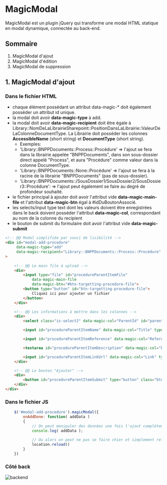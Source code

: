 # MagicModal
MagicModal est un plugin jQuery qui transforme une modal HTML statique en modal dynamique, connectée au back-end.

## Sommaire
1. MagicModal d'ajout
2. MagicModal d'édition
3. MagicModal de suppression

## 1. MagicModal d'ajout 

### Dans le fichier HTML
- chaque élément possédant un attribut data-magic-* doit également posséder un attribut id unique.
- la modal doit avoir **data-magic-type** à add.
- la modal doit avoir **data-magic-recipient** doit être égale à Library::NomDeLaLibrairieSharepoint::PositionDansLaLibrairie::ValeurDeLaColonneDocumentType. La Librairie doit posséder les colonnes **AccessibleName** (short string) et **DocumentType** (short string).
    - Exemples:
    - 'Library::BNPPDocuments::Process::Procédure' => l'ajout se fera dans la librairie appelée "BNPPDocuments", dans son sous-dossier direct appelé "Process", et aura "Procédure" comme valeur dans la colonne DocumentType.
    - 'Library::BNPPDocuments::None::Procédure' => l'ajout se fera à la racine de la librairie "BNPPDocuments" (pas de sous-dossier).
    - 'Library::BNPPDocuments::/SousDossier1/SousDossier2/SousDossier3::Procédure': => l'ajout peut également se faire au degré de profondeur souhaité.
- le fichier principal à ajouter doit avoir l'attribut vide **data-magic-main-file** et l'attribut **data-magic-btn** égal à #idDuBoutonAssocié.
- les selects/input type text dont les valeurs doivent être enregistrées dans le back doivent posséder l'attribut **data-magic-col**, correspondant au nom de la colonne du recipient
- le bouton de submit du formulaire doit avoir l'attribut vide **data-magic-submit**

```html
<!-- @@ Modal simplifiée par souci de lisibilité -->
<div id="modal-add-procedure"
     data-magic-type="add"
     data-magic-recipient="Library::BNPPDocuments::Process::Procédure"
>
            
    <!-- @@ Le main file à upload -->
    <div>
        <input type="file" id="procedureParentItemFile"
            data-magic-main-file 
            data-magic-btn="#btn-targetting-procedure-file">
        <button type="button" id="btn-targetting-procedure-file">
            Cliquez ici pour ajouter un fichier
        </button>
    </div>

    <!-- @@ Les informations à mettre dans les colonnes -->
    <div>
        <select class="is-select2" data-magic-col="ParentId" id="parent-cat-id"></select>

        <input id="procedureParentItemName" data-magic-col="Title" type="text" placeholder="Nom du fichier">

        <input id="procedureParentItemReference" data-magic-col="Reference" type="text" class="form-control" placeholder="Référence (ex: RH-NP-3361)">

        <textarea id="procedureParentItemDescription" data-magic-col="Description" class="form-control" rows="5" placeholder="Description"></textarea>

        <input id="procedureParentItemLinkUrl" data-magic-col="Link" type="text" class="form-control is-link-field" placeholder="https://...">
    </div>

    <!-- @@ Le bouton "Ajouter" -->
    <div>
        <button id="procedureParentItemSubmit" type="button" class="btn btn-primary" data-magic-submit>Ajouter</button>
    </div>
</div>
```

### Dans le fichier JS

```js
    $('#modal-add-procedure').magicModal({
        onAddDone: function( addData ) 
        {
            // On peut manipuler des données une fois l'ajout complètement terminé
            console.log( addData );
            
            // Ou alors on peut ne pas se faire chier et simplement reload
            location.reload()
        }
    })
```

### Côté back 

![backend](https://zupimages.net/up/20/38/ia4o.png)
